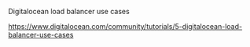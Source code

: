 Digitalocean load balancer use cases

https://www.digitalocean.com/community/tutorials/5-digitalocean-load-balancer-use-cases
